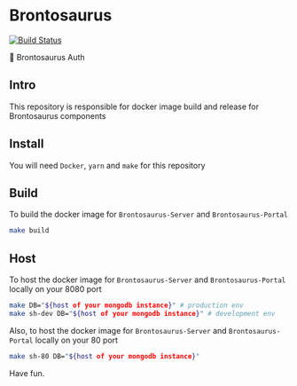 # Brontosaurus

[![Build Status](https://travis-ci.org/SudoDotDog/Brontosaurus.svg?branch=master)](https://travis-ci.org/SudoDotDog/Brontosaurus)

:whale: Brontosaurus Auth

## Intro

This repository is responsible for docker image build and release for Brontosaurus components

## Install

You will need `Docker`, `yarn` and `make` for this repository

## Build

To build the docker image for `Brontosaurus-Server` and `Brontosaurus-Portal`

```sh
make build
```

## Host

To host the docker image for `Brontosaurus-Server` and `Brontosaurus-Portal` locally on your 8080 port

```sh
make DB="${host of your mongodb instance}" # production env
make sh-dev DB="${host of your mongodb instance}" # development env
```

Also, to host the docker image for `Brontosaurus-Server` and `Brontosaurus-Portal` locally on your 80 port

```sh
make sh-80 DB="${host of your mongodb instance}"
```

Have fun.
